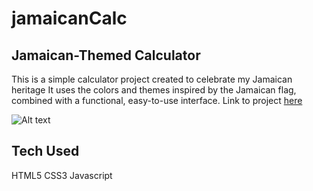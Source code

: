 # jamaicanCalc

## Jamaican-Themed Calculator
This is a simple calculator project created to celebrate my Jamaican heritage
It uses the colors and themes inspired by the Jamaican flag, combined with a functional, easy-to-use interface.
Link to project <a href="https://dougiethedevjamaicancalc.netlify.app/">here</a>

![Alt text](![project2](https://github.com/user-attachments/assets/116660aa-b6b5-4e5a-99d8-8a918e0356e2)
)


## Tech Used
HTML5
CSS3
Javascript
